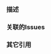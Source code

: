 ### 描述

<!-- 请在此处插入您的描述，并提供有关此PR正在解决的“问题”的信息。 -->

### 关联的Issues

<!-- 例如: fixes #123 -->

### 其它引用

<!-- 你有什么想让人关注的吗？ -->



